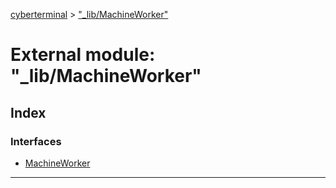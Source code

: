 [cyberterminal](../README.md) > ["_lib/MachineWorker"](../modules/__lib_machineworker_.md)

# External module: "_lib/MachineWorker"

## Index

### Interfaces

* [MachineWorker](../interfaces/__lib_machineworker_.machineworker.md)

---

